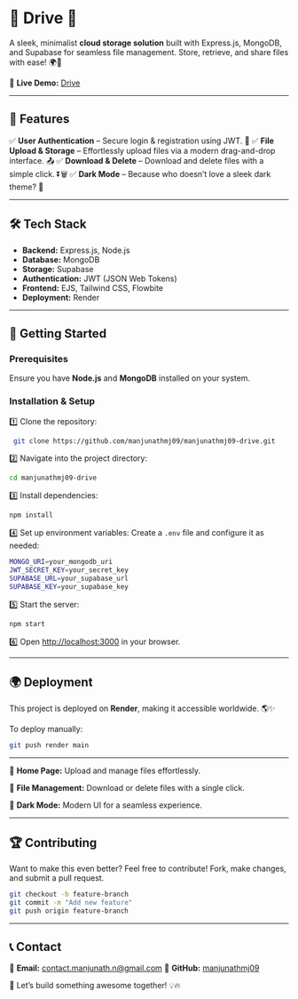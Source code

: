 # 📂 Drive 🚀

A sleek, minimalist **cloud storage solution** built with Express.js, MongoDB, and Supabase for seamless file management. Store, retrieve, and share files with ease! 🌍📂

🔗 **Live Demo:** [Drive](https://my-drive-app.onrender.com)

---

## 🎯 Features

✅ **User Authentication** – Secure login & registration using JWT. 🔐
✅ **File Upload & Storage** – Effortlessly upload files via a modern drag-and-drop interface. 📤
✅ **Download & Delete** – Download and delete files with a simple click. ⏬🗑️
✅ **Dark Mode** – Because who doesn’t love a sleek dark theme? 🌙

---

## 🛠️ Tech Stack

- **Backend:** Express.js, Node.js
- **Database:** MongoDB
- **Storage:** Supabase
- **Authentication:** JWT (JSON Web Tokens)
- **Frontend:** EJS, Tailwind CSS, Flowbite
- **Deployment:** Render

---

## 🚀 Getting Started

### Prerequisites
Ensure you have **Node.js** and **MongoDB** installed on your system.

### Installation & Setup

1️⃣ Clone the repository:
```sh
 git clone https://github.com/manjunathmj09/manjunathmj09-drive.git
```

2️⃣ Navigate into the project directory:
```sh
cd manjunathmj09-drive
```

3️⃣ Install dependencies:
```sh
npm install
```

4️⃣ Set up environment variables:
Create a `.env` file and configure it as needed:
```sh
MONGO_URI=your_mongodb_uri
JWT_SECRET_KEY=your_secret_key
SUPABASE_URL=your_supabase_url
SUPABASE_KEY=your_supabase_key
```

5️⃣ Start the server:
```sh
npm start
```

6️⃣ Open [http://localhost:3000](http://localhost:3000) in your browser.

---

## 🌍 Deployment

This project is deployed on **Render**, making it accessible worldwide. 🌎✨

To deploy manually:
```sh
git push render main
```

---


🚀 **Home Page:** Upload and manage files effortlessly.

📂 **File Management:** Download or delete files with a single click.

🌙 **Dark Mode:** Modern UI for a seamless experience.

---

## 🏆 Contributing

Want to make this even better? Feel free to contribute! Fork, make changes, and submit a pull request.

```sh
git checkout -b feature-branch
git commit -m "Add new feature"
git push origin feature-branch
```

---

## 📞 Contact

💌 **Email:** [contact.manjunath.n@gmail.com](mailto:contact.manjunath.n@gmail.com)
📌 **GitHub:** [manjunathmj09](https://github.com/manjunathmj09)

🚀 Let’s build something awesome together! 💡🔥

